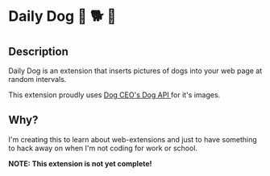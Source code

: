 # Daily Dog :dog: :dog2: :poodle:

## Description
Daily Dog is an extension that inserts pictures of dogs into your web page at random intervals.  

This extension proudly uses [Dog CEO's Dog API ](https://dog.ceo/dog-api/) for it's images.


## Why?
I'm creating this to learn about web-extensions and just to have something to hack away on when I'm not coding for work or school.

**NOTE: This extension is not yet complete!**
